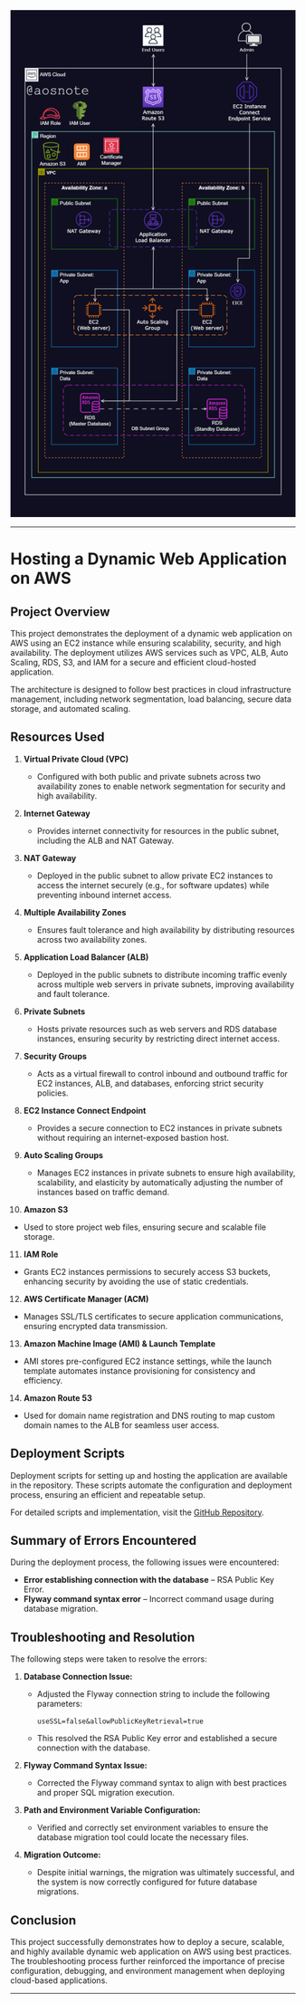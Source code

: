 ![Alt text](3._Host_a_Dynamic_Web_App_on_AWS.png)

---

# Hosting a Dynamic Web Application on AWS  

## Project Overview  

This project demonstrates the deployment of a dynamic web application on AWS using an EC2 instance while ensuring scalability, security, and high availability. The deployment utilizes AWS services such as VPC, ALB, Auto Scaling, RDS, S3, and IAM for a secure and efficient cloud-hosted application.  

The architecture is designed to follow best practices in cloud infrastructure management, including network segmentation, load balancing, secure data storage, and automated scaling.   

## Resources Used  

1. **Virtual Private Cloud (VPC)**  
   - Configured with both public and private subnets across two availability zones to enable network segmentation for security and high availability.  

2. **Internet Gateway**  
   - Provides internet connectivity for resources in the public subnet, including the ALB and NAT Gateway.  

3. **NAT Gateway**  
   - Deployed in the public subnet to allow private EC2 instances to access the internet securely (e.g., for software updates) while preventing inbound internet access.  

4. **Multiple Availability Zones**  
   - Ensures fault tolerance and high availability by distributing resources across two availability zones.  

5. **Application Load Balancer (ALB)**  
   - Deployed in the public subnets to distribute incoming traffic evenly across multiple web servers in private subnets, improving availability and fault tolerance.  

6. **Private Subnets**  
   - Hosts private resources such as web servers and RDS database instances, ensuring security by restricting direct internet access.  

7. **Security Groups**  
   - Acts as a virtual firewall to control inbound and outbound traffic for EC2 instances, ALB, and databases, enforcing strict security policies.  

8. **EC2 Instance Connect Endpoint**  
   - Provides a secure connection to EC2 instances in private subnets without requiring an internet-exposed bastion host.  

9. **Auto Scaling Groups**  
   - Manages EC2 instances in private subnets to ensure high availability, scalability, and elasticity by automatically adjusting the number of instances based on traffic demand.  

10. **Amazon S3**  
   - Used to store project web files, ensuring secure and scalable file storage.  

11. **IAM Role**  
   - Grants EC2 instances permissions to securely access S3 buckets, enhancing security by avoiding the use of static credentials.  

12. **AWS Certificate Manager (ACM)**  
   - Manages SSL/TLS certificates to secure application communications, ensuring encrypted data transmission.  

13. **Amazon Machine Image (AMI) & Launch Template**  
   - AMI stores pre-configured EC2 instance settings, while the launch template automates instance provisioning for consistency and efficiency.  

14. **Amazon Route 53**  
   - Used for domain name registration and DNS routing to map custom domain names to the ALB for seamless user access.  

## Deployment Scripts  

Deployment scripts for setting up and hosting the application are available in the repository. These scripts automate the configuration and deployment process, ensuring an efficient and repeatable setup.  

For detailed scripts and implementation, visit the [GitHub Repository](https://github.com/tifedaramola/Dynamic-web-app-AWS.git).  

## Summary of Errors Encountered  

During the deployment process, the following issues were encountered:  

- **Error establishing connection with the database** – RSA Public Key Error.  
- **Flyway command syntax error** – Incorrect command usage during database migration.  

## Troubleshooting and Resolution  

The following steps were taken to resolve the errors:  

1. **Database Connection Issue:**  
   - Adjusted the Flyway connection string to include the following parameters:  
     ```
     useSSL=false&allowPublicKeyRetrieval=true
     ```
   - This resolved the RSA Public Key error and established a secure connection with the database.  

2. **Flyway Command Syntax Issue:**  
   - Corrected the Flyway command syntax to align with best practices and proper SQL migration execution.  

3. **Path and Environment Variable Configuration:**  
   - Verified and correctly set environment variables to ensure the database migration tool could locate the necessary files.  

4. **Migration Outcome:**  
   - Despite initial warnings, the migration was ultimately successful, and the system is now correctly configured for future database migrations.  

## Conclusion  

This project successfully demonstrates how to deploy a secure, scalable, and highly available dynamic web application on AWS using best practices. The troubleshooting process further reinforced the importance of precise configuration, debugging, and environment management when deploying cloud-based applications.  

---


